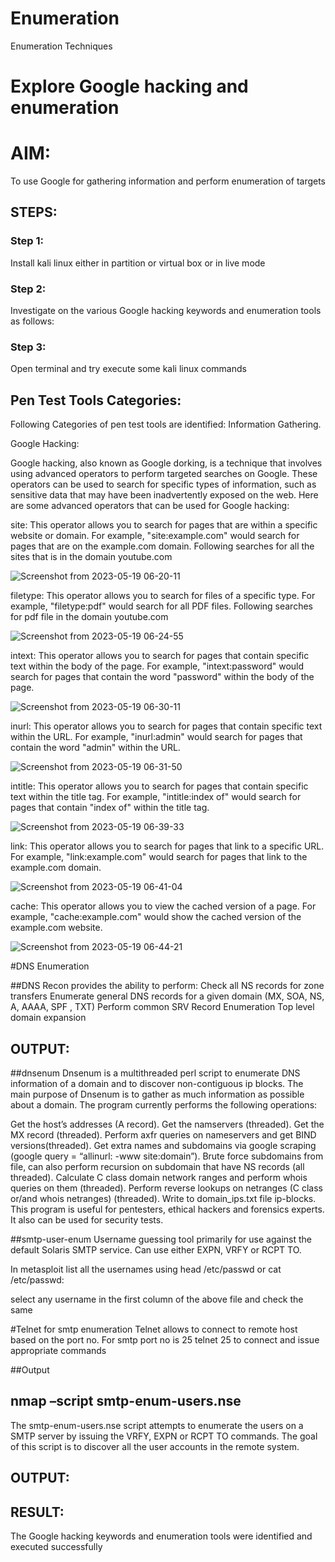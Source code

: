 # Enumeration
Enumeration Techniques

# Explore Google hacking and enumeration 

# AIM:

To use Google for gathering information and perform enumeration of targets

## STEPS:

### Step 1:

Install kali linux either in partition or virtual box or in live mode

### Step 2:

Investigate on the various Google hacking keywords and enumeration tools as follows:


### Step 3:
Open terminal and try execute some kali linux commands

## Pen Test Tools Categories:  

Following Categories of pen test tools are identified:
Information Gathering.

Google Hacking:

Google hacking, also known as Google dorking, is a technique that involves using advanced operators to perform targeted searches on Google. These operators can be used to search for specific types of information, such as sensitive data that may have been inadvertently exposed on the web. Here are some advanced operators that can be used for Google hacking:

site: This operator allows you to search for pages that are within a specific website or domain. For example, "site:example.com" would search for pages that are on the example.com domain.
Following searches for all the sites that is in the domain youtube.com

![Screenshot from 2023-05-19 06-20-11](https://github.com/A-Thiyagarajan/Enumeration/assets/118707693/d0ee0a18-5466-4890-b856-6b6b5d4c90bb)





filetype: This operator allows you to search for files of a specific type. For example, "filetype:pdf" would search for all PDF files.
Following searches for pdf file in the domain youtube.com


![Screenshot from 2023-05-19 06-24-55](https://github.com/A-Thiyagarajan/Enumeration/assets/118707693/f1d252cf-b572-4806-9f38-8bc11c07e0f0)




intext: This operator allows you to search for pages that contain specific text within the body of the page. For example, "intext:password" would search for pages that contain the word "password" within the body of the page.



![Screenshot from 2023-05-19 06-30-11](https://github.com/A-Thiyagarajan/Enumeration/assets/118707693/ac90bd1e-0b2d-4fee-a6af-1d7a5829e103)



inurl: This operator allows you to search for pages that contain specific text within the URL. For example, "inurl:admin" would search for pages that contain the word "admin" within the URL.

![Screenshot from 2023-05-19 06-31-50](https://github.com/A-Thiyagarajan/Enumeration/assets/118707693/4a68f26c-41da-4e81-a3a7-9bc83c3344e8)



intitle: This operator allows you to search for pages that contain specific text within the title tag. For example, "intitle:index of" would search for pages that contain "index of" within the title tag.


![Screenshot from 2023-05-19 06-39-33](https://github.com/A-Thiyagarajan/Enumeration/assets/118707693/b749a39a-ebae-4e03-9a75-43ba98beb18a)





link: This operator allows you to search for pages that link to a specific URL. For example, "link:example.com" would search for pages that link to the example.com domain.


![Screenshot from 2023-05-19 06-41-04](https://github.com/A-Thiyagarajan/Enumeration/assets/118707693/e7524e6d-ccb0-4b3a-b8f6-250cd841747a)




cache: This operator allows you to view the cached version of a page. For example, "cache:example.com" would show the cached version of the example.com website.

 
![Screenshot from 2023-05-19 06-44-21](https://github.com/A-Thiyagarajan/Enumeration/assets/118707693/1b274012-225e-4153-b4f6-ccc1fd307cde)

#DNS Enumeration

##DNS Recon
provides the ability to perform:
Check all NS records for zone transfers
Enumerate general DNS records for a given domain (MX, SOA, NS, A, AAAA, SPF , TXT)
Perform common SRV Record Enumeration
Top level domain expansion
## OUTPUT:







##dnsenum
Dnsenum is a multithreaded perl script to enumerate DNS information of a domain and to discover non-contiguous ip blocks. The main purpose of Dnsenum is to gather as much information as possible about a domain. The program currently performs the following operations:

Get the host’s addresses (A record).
Get the namservers (threaded).
Get the MX record (threaded).
Perform axfr queries on nameservers and get BIND versions(threaded).
Get extra names and subdomains via google scraping (google query = “allinurl: -www site:domain”).
Brute force subdomains from file, can also perform recursion on subdomain that have NS records (all threaded).
Calculate C class domain network ranges and perform whois queries on them (threaded).
Perform reverse lookups on netranges (C class or/and whois netranges) (threaded).
Write to domain_ips.txt file ip-blocks.
This program is useful for pentesters, ethical hackers and forensics experts. It also can be used for security tests.


##smtp-user-enum
Username guessing tool primarily for use against the default Solaris SMTP service. Can use either EXPN, VRFY or RCPT TO.


In metasploit list all the usernames using head /etc/passwd or cat /etc/passwd:

select any username in the first column of the above file and check the same


#Telnet for smtp enumeration
Telnet allows to connect to remote host based on the port no. For smtp port no is 25
telnet <host address> 25 to connect
and issue appropriate commands
  
 ##Output
  
  

## nmap –script smtp-enum-users.nse <hostname>

The smtp-enum-users.nse script attempts to enumerate the users on a SMTP server by issuing the VRFY, EXPN or RCPT TO commands. The goal of this script is to discover all the user accounts in the remote system.


## OUTPUT:


## RESULT:
The Google hacking keywords and enumeration tools were identified and executed successfully

